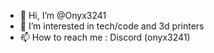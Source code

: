 - 👋 Hi, I’m @Onyx3241
- 👀 I’m interested in tech/code and 3d printers
- 📫 How to reach me : Discord (onyx3241)

<!---
Onyx3241/Onyx3241 is a ✨ special ✨ repository because its `README.md` (this file) appears on your GitHub profile.
You can click the Preview link to take a look at your changes.
--->
